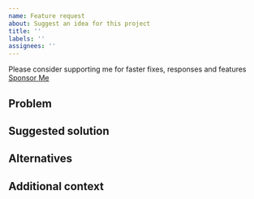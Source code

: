 ```yaml
---
name: Feature request
about: Suggest an idea for this project
title: ''
labels: ''
assignees: ''
---
```


Please consider supporting me for faster fixes, responses and features [Sponsor Me](https://github.com/sponsors/omar-dulaimi)


## Problem

<!-- A clear and concise description of what the problem is. Ex. I'm always frustrated when [...] -->

## Suggested solution

<!-- A clear and concise description of what you want to happen. -->

## Alternatives

<!-- A clear and concise description of any alternative solutions or features you've considered. -->

## Additional context

<!-- Add any other context or screenshots about the feature request here. -->